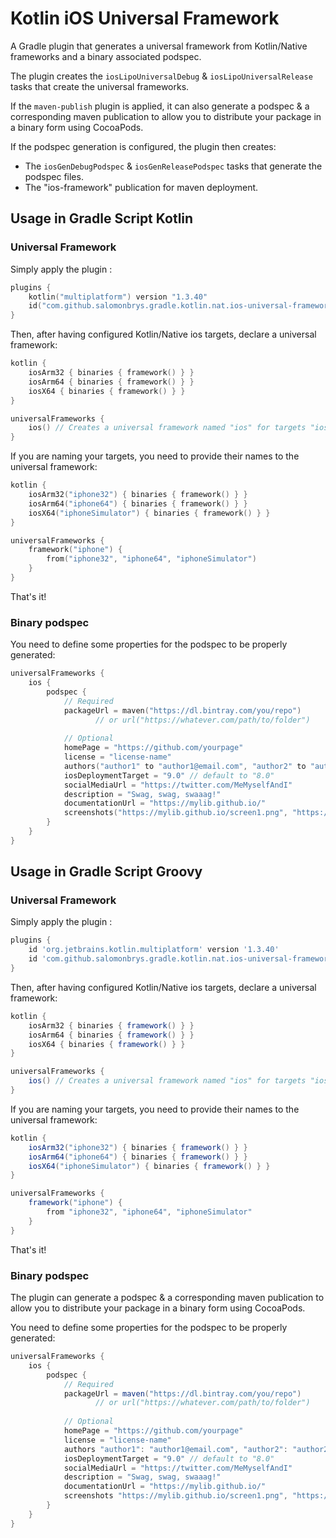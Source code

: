 Kotlin iOS Universal Framework
==============================

A Gradle plugin that generates a universal framework from Kotlin/Native frameworks and a binary associated podspec.

The plugin creates the `iosLipoUniversalDebug` & `iosLipoUniversalRelease` tasks that create the universal frameworks.

If the `maven-publish` plugin is applied, it can also generate a podspec & a corresponding maven publication to allow you to distribute your package in a binary form using CocoaPods.

If the podspec generation is configured, the plugin then creates:

- The `iosGenDebugPodspec` & `iosGenReleasePodspec` tasks that generate the podspec files.
- The "ios-framework" publication for maven deployment.

Usage in Gradle Script Kotlin
-----------------------------

### Universal Framework

Simply apply the plugin :

```kotlin
plugins {
    kotlin("multiplatform") version "1.3.40"
    id("com.github.salomonbrys.gradle.kotlin.nat.ios-universal-framework") version "1.1.0"
}
```

Then, after having configured Kotlin/Native ios targets, declare a universal framework:

```kotlin
kotlin {
    iosArm32 { binaries { framework() } }
    iosArm64 { binaries { framework() } }
    iosX64 { binaries { framework() } }
}

universalFrameworks {
    ios() // Creates a universal framework named "ios" for targets "iosArm32", "iosArm64" & "iosX64"
}
```

If you are naming your targets, you need to provide their names to the universal framework:

```kotlin
kotlin {
    iosArm32("iphone32") { binaries { framework() } }
    iosArm64("iphone64") { binaries { framework() } }
    iosX64("iphoneSimulator") { binaries { framework() } }
}

universalFrameworks {
    framework("iphone") {
        from("iphone32", "iphone64", "iphoneSimulator")
    }
}
```

That's it!

### Binary podspec

You need to define some properties for the podspec to be properly generated:

```kotlin
universalFrameworks {
    ios {
        podspec {
            // Required
            packageUrl = maven("https://dl.bintray.com/you/repo")
                   // or url("https://whatever.com/path/to/folder")
        
            // Optional
            homePage = "https://github.com/yourpage"
            license = "license-name"
            authors("author1" to "author1@email.com", "author2" to "author2@email.com")
            iosDeploymentTarget = "9.0" // default to "8.0"
            socialMediaUrl = "https://twitter.com/MeMyselfAndI"
            description = "Swag, swag, swaaag!"
            documentationUrl = "https://mylib.github.io/"
            screenshots("https://mylib.github.io/screen1.png", "https://mylib.github.io/screen2.png")
        }
    }
}
```


Usage in Gradle Script Groovy
-----------------------------

### Universal Framework

Simply apply the plugin :

```groovy
plugins {
    id 'org.jetbrains.kotlin.multiplatform' version '1.3.40'
    id 'com.github.salomonbrys.gradle.kotlin.nat.ios-universal-framework' version '1.1.0'
}
```

Then, after having configured Kotlin/Native ios targets, declare a universal framework:

```groovy
kotlin {
    iosArm32 { binaries { framework() } }
    iosArm64 { binaries { framework() } }
    iosX64 { binaries { framework() } }
}

universalFrameworks {
    ios() // Creates a universal framework named "ios" for targets "iosArm32", "iosArm64" & "iosX64"
}
```

If you are naming your targets, you need to provide their names to the universal framework:

```groovy
kotlin {
    iosArm32("iphone32") { binaries { framework() } }
    iosArm64("iphone64") { binaries { framework() } }
    iosX64("iphoneSimulator") { binaries { framework() } }
}

universalFrameworks {
    framework("iphone") {
        from "iphone32", "iphone64", "iphoneSimulator"
    }
}
```

That's it!


### Binary podspec

The plugin can generate a podspec & a corresponding maven publication to allow you to distribute your package in a binary form using CocoaPods.

You need to define some properties for the podspec to be properly generated:

```groovy
universalFrameworks {
    ios {
        podspec {
            // Required
            packageUrl = maven("https://dl.bintray.com/you/repo")
                   // or url("https://whatever.com/path/to/folder")
        
            // Optional
            homePage = "https://github.com/yourpage"
            license = "license-name"
            authors "author1": "author1@email.com", "author2": "author2@email.com"
            iosDeploymentTarget = "9.0" // default to "8.0"
            socialMediaUrl = "https://twitter.com/MeMyselfAndI"
            description = "Swag, swag, swaaag!"
            documentationUrl = "https://mylib.github.io/"
            screenshots "https://mylib.github.io/screen1.png", "https://mylib.github.io/screen2.png"
        }
    }
}
```

